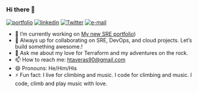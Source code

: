 <!-- <img align="right" src="https://github-readme-stats.vercel.app/api?username=honoriotaveras&show_icons=true&theme=radical"> -->

### Hi there 👋
[![portfolio](https://img.shields.io/static/v1?label=portfolio&message=%20&color=800080&logo=&style=flat-square&logoColor=white)](https://www.honoriotaveras.com)
[![linkedin](https://img.shields.io/static/v1?label=linkedin&message=%20&color=ffa500&logo=&style=flat-square&logoColor=white)](https://www.linkedin.com/in/honorio-taveras/)
[![Twitter](https://img.shields.io/static/v1?label=Twitter&message=%20&color=1b81c1&logo=Twitter&style=flat-square&logoColor=white)](https://twitter.com/TaverasHonorio)
[![e-mail](https://img.shields.io/static/v1?label=e-mail&message=%20&color=ff0000&logo=gmail&style=flat-square&logoColor=white)](mailto:htaveras90@gmail.com)

<!--
**HonorioTaveras/HonorioTaveras** is a ✨ _special_ ✨ repository because its `README.md` (this file) appears on your GitHub profile.
-->

- 🔭 I’m currently working on [My new SRE portfolio](https://github.com/HonorioTaveras/sre-portfolio))
- 👯 Always up for collaborating on SRE, DevOps, and cloud projects. Let’s build something awesome.!
- 💬 Ask me about my love for Terraform and my adventures on the rock.
- 📫 How to reach me: htaveras90@gmail.com
- 😄 Pronouns: He/Him/His
- ⚡ Fun fact: I live for climbing and music. I code for climbing and music. I code, climb and play music with love.
